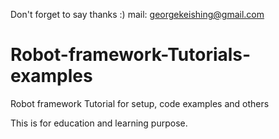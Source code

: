 Don't forget to say thanks :)
mail: georgekeishing@gmail.com

# Robot-framework-Tutorials-examples
Robot framework Tutorial for setup, code examples and others 

This is for education and learning purpose.
